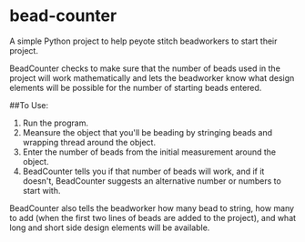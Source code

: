 bead-counter
============

A simple Python project to help peyote stitch beadworkers to start their project. 

BeadCounter checks to make sure that the number of beads used in the project will 
work mathematically and lets the beadworker know what design elements will be possible
for the number of starting beads entered. 

##To Use:

1. Run the program.
2. Meansure the object that you'll be beading by stringing beads and wrapping thread around the object.
3. Enter the number of beads from the initial measurement around the object.
4. BeadCounter tells you if that number of beads will work, and if it doesn't, BeadCounter
suggests an alternative number or numbers to start with. 

BeadCounter also tells the beadworker how many bead to string, how many to add (when the first two lines
of beads are added to the project), and what long and short side design elements will be available. 
